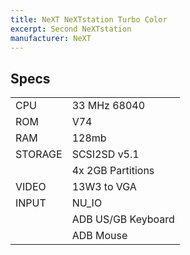 ```yaml
---
title: NeXT NeXTstation Turbo Color
excerpt: Second NeXTstation
manufacturer: NeXT
---
```


## Specs

|         |                    |
|---------|--------------------|
| CPU     | 33 MHz 68040       |
| ROM     | V74                |
| RAM     | 128mb              |
| STORAGE | SCSI2SD v5.1       |
|         | 4x 2GB Partitions  |
| VIDEO   | 13W3 to VGA        |
| INPUT   | NU_IO              |
|         | ADB US/GB Keyboard |
|         | ADB Mouse          |